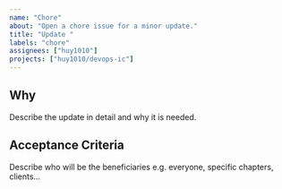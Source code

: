 ```yaml
---
name: "Chore"
about: "Open a chore issue for a minor update."
title: "Update "
labels: "chore"
assignees: ["huy1010"]
projects: ["huy1010/devops-ic"]
---
```


## Why

Describe the update in detail and why it is needed.

## Acceptance Criteria

Describe who will be the beneficiaries e.g. everyone, specific chapters, clients...
